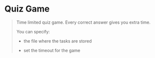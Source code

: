 # Quiz Game

> Time limited quiz game. Every correct answer gives you extra time.
> 
> You can specify:
> * the file where the tasks are stored
> 
> * set the timeout for the game